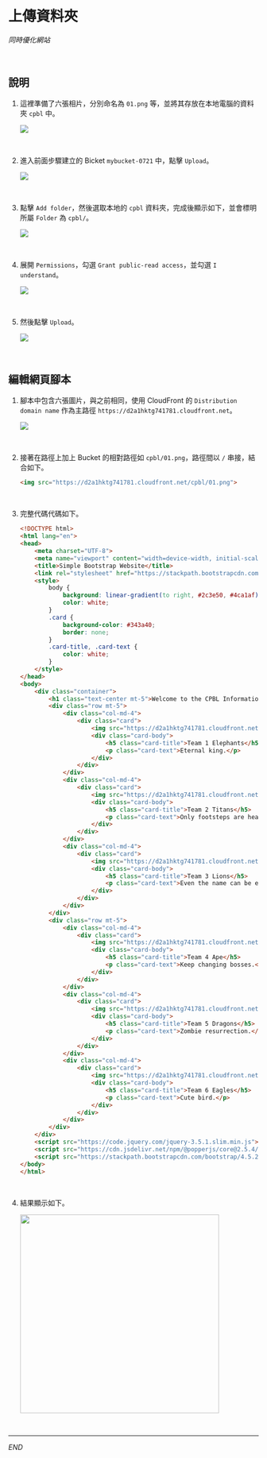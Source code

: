 # 上傳資料夾

_同時優化網站_

<br>

## 說明

1. 這裡準備了六張相片，分別命名為 `01.png` 等，並將其存放在本地電腦的資料夾 `cpbl` 中。

    ![](images/img_15.png)

<br>

2. 進入前面步驟建立的 Bicket `mybucket-0721` 中，點擊 `Upload`。

    ![](images/img_16.png)

<br>

3. 點擊 `Add folder`，然後選取本地的 `cpbl` 資料夾，完成後顯示如下，並會標明所屬 `Folder` 為 `cpbl/`。

    ![](images/img_17.png)

<br>

4. 展開 `Permissions`，勾選 `Grant public-read access`，並勾選 `I understand`。

    ![](images/img_18.png)

<br>

5. 然後點擊 `Upload`。

    ![](images/img_19.png)

<br>

## 編輯網頁腳本

1. 腳本中包含六張圖片，與之前相同，使用 CloudFront 的 `Distribution domain name` 作為主路徑 `https://d2a1hktg741781.cloudfront.net`。

    ![](images/img_20.png)

<br>

2. 接著在路徑上加上 Bucket 的相對路徑如 `cpbl/01.png`，路徑間以 `/` 串接，結合如下。

    ```html
    <img src="https://d2a1hktg741781.cloudfront.net/cpbl/01.png">
    ```

<br>

3. 完整代碼代碼如下。

    ```html
    <!DOCTYPE html>
    <html lang="en">
    <head>
        <meta charset="UTF-8">
        <meta name="viewport" content="width=device-width, initial-scale=1.0">
        <title>Simple Bootstrap Website</title>
        <link rel="stylesheet" href="https://stackpath.bootstrapcdn.com/bootstrap/4.5.2/css/bootstrap.min.css">
        <style>
            body {
                background: linear-gradient(to right, #2c3e50, #4ca1af);
                color: white;
            }
            .card {
                background-color: #343a40;
                border: none;
            }
            .card-title, .card-text {
                color: white;
            }
        </style>
    </head>
    <body>
        <div class="container">
            <h1 class="text-center mt-5">Welcome to the CPBL Information Website</h1>
            <div class="row mt-5">
                <div class="col-md-4">
                    <div class="card">
                        <img src="https://d2a1hktg741781.cloudfront.net/cpbl/01.png" class="card-img-top" alt="Image 1">
                        <div class="card-body">
                            <h5 class="card-title">Team 1 Elephants</h5>
                            <p class="card-text">Eternal king.</p>
                        </div>
                    </div>
                </div>
                <div class="col-md-4">
                    <div class="card">
                        <img src="https://d2a1hktg741781.cloudfront.net/cpbl/02.png" class="card-img-top" alt="Image 2">
                        <div class="card-body">
                            <h5 class="card-title">Team 2 Titans</h5>
                            <p class="card-text">Only footsteps are heard.</p>
                        </div>
                    </div>
                </div>
                <div class="col-md-4">
                    <div class="card">
                        <img src="https://d2a1hktg741781.cloudfront.net/cpbl/03.png" class="card-img-top" alt="Image 3">
                        <div class="card-body">
                            <h5 class="card-title">Team 3 Lions</h5>
                            <p class="card-text">Even the name can be eaten.</p>
                        </div>
                    </div>
                </div>
            </div>
            <div class="row mt-5">
                <div class="col-md-4">
                    <div class="card">
                        <img src="https://d2a1hktg741781.cloudfront.net/cpbl/04.png" class="card-img-top" alt="Image 4">
                        <div class="card-body">
                            <h5 class="card-title">Team 4 Ape</h5>
                            <p class="card-text">Keep changing bosses.</p>
                        </div>
                    </div>
                </div>
                <div class="col-md-4">
                    <div class="card">
                        <img src="https://d2a1hktg741781.cloudfront.net/cpbl/05.png" class="card-img-top" alt="Image 5">
                        <div class="card-body">
                            <h5 class="card-title">Team 5 Dragons</h5>
                            <p class="card-text">Zombie resurrection.</p>
                        </div>
                    </div>
                </div>
                <div class="col-md-4">
                    <div class="card">
                        <img src="https://d2a1hktg741781.cloudfront.net/cpbl/06.png" class="card-img-top" alt="Image 6">
                        <div class="card-body">
                            <h5 class="card-title">Team 6 Eagles</h5>
                            <p class="card-text">Cute bird.</p>
                        </div>
                    </div>
                </div>
            </div>
        </div>
        <script src="https://code.jquery.com/jquery-3.5.1.slim.min.js"></script>
        <script src="https://cdn.jsdelivr.net/npm/@popperjs/core@2.5.4/dist/umd/popper.min.js"></script>
        <script src="https://stackpath.bootstrapcdn.com/bootstrap/4.5.2/js/bootstrap.min.js"></script>
    </body>
    </html>
    ```

<br>

4. 結果顯示如下。

    <img src="images/img_21.png" width="400px">

<br>

___

_END_